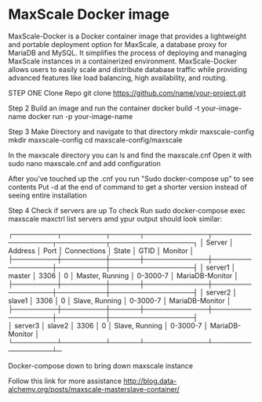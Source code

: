 # MaxScale Docker image

MaxScale-Docker is a Docker container image that provides a lightweight and portable deployment option for MaxScale, a database proxy for MariaDB and MySQL. It simplifies the process of deploying and managing MaxScale instances in a containerized environment. MaxScale-Docker allows users to easily scale and distribute database traffic while providing advanced features like load balancing, high availability, and routing.


STEP ONE Clone Repo
git clone https://github.com/name/your-project.git



Step 2 Build an image and run the container
docker build -t your-image-name 
docker run -p  your-image-name

Step 3 Make Directory and navigate to that directory
mkdir maxscale-config
mkdir maxscale-config
cd maxscale-config/maxscale

In the maxscale directory you can ls and find the maxscale.cnf 
Open it with sudo nano maxscale.cnf and add configuration

After you've touched up the .cnf you run "Sudo docker-compose up" to see contents
Put -d at the end of command to get a shorter version instead of seeing entire installation

Step 4 Check if servers are up
To check Run sudo docker-compose exec maxscale maxctrl list servers amd ypur output should look similar:


┌─────────┬─────────┬──────┬─────────────┬─────────────────┬──────────┬─────────────────┐
│ Server  │ Address │ Port │ Connections │ State           │ GTID     │ Monitor         │
├─────────┼─────────┼──────┼─────────────┼─────────────────┼──────────┼─────────────────┤
│ server1 │ master  │ 3306 │ 0           │ Master, Running │ 0-3000-7 │ MariaDB-Monitor │
├─────────┼─────────┼──────┼─────────────┼─────────────────┼──────────┼─────────────────┤
│ server2 │ slave1  │ 3306 │ 0           │ Slave, Running  │ 0-3000-7 │ MariaDB-Monitor │
├─────────┼─────────┼──────┼─────────────┼─────────────────┼──────────┼─────────────────┤                                 
│ server3 │ slave2  │ 3306 │ 0           │ Slave, Running  │ 0-3000-7 │ MariaDB-Monitor │
└─────────┴─────────┴──────┴─────────────┴─────────────────┴─


Docker-compose down to bring down maxscale instance

Follow this link for more assistance http://blog.data-alchemy.org/posts/maxscale-masterslave-container/
